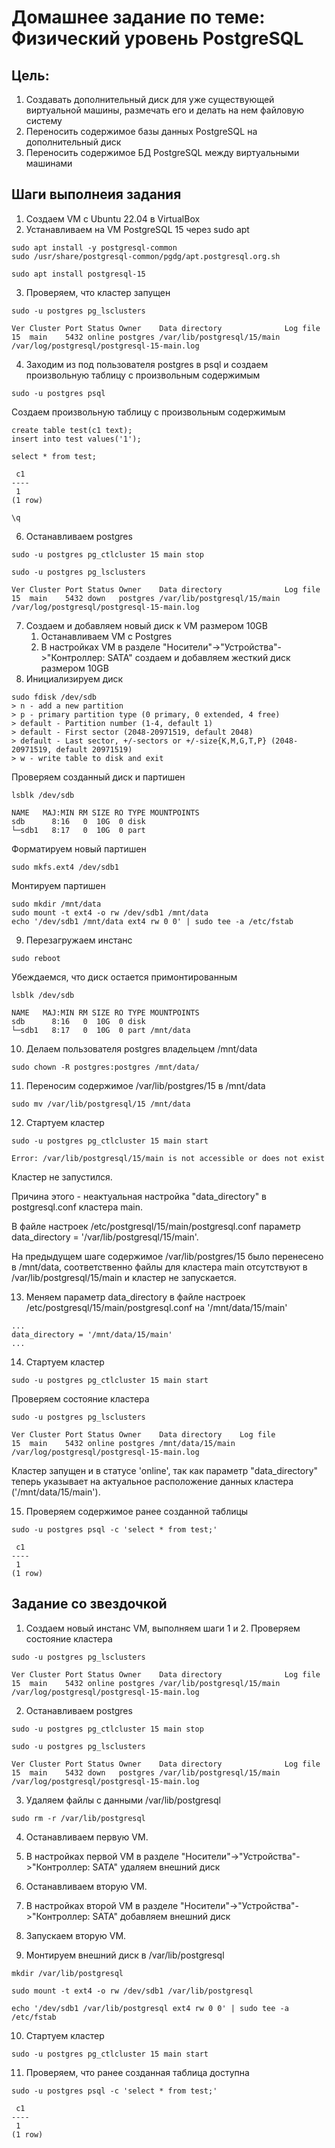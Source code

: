 # Домашнее задание по теме: Физический уровень PostgreSQL

## Цель:

1. Cоздавать дополнительный диск для уже существующей виртуальной машины, размечать его и делать на нем файловую систему
2. Переносить содержимое базы данных PostgreSQL на дополнительный диск
3. Переносить содержимое БД PostgreSQL между виртуальными машинами

## Шаги выполнеия задания

1. Создаем VM с Ubuntu 22.04 в VirtualBox
2. Устанавливаем на VM PostgreSQL 15 через sudo apt
```
sudo apt install -y postgresql-common
sudo /usr/share/postgresql-common/pgdg/apt.postgresql.org.sh

sudo apt install postgresql-15
```
3. Проверяем, что кластер запущен 
```
sudo -u postgres pg_lsclusters

Ver Cluster Port Status Owner    Data directory              Log file
15  main    5432 online postgres /var/lib/postgresql/15/main /var/log/postgresql/postgresql-15-main.log
```
4. Заходим из под пользователя postgres в psql и создаем произвольную таблицу с произвольным содержимым
```
sudo -u postgres psql
```
Создаем произвольную таблицу с произвольным содержимым
```
create table test(c1 text);
insert into test values('1');

select * from test;

 c1 
----
 1
(1 row)

\q
```
6. Останавливаем postgres 
```
sudo -u postgres pg_ctlcluster 15 main stop

sudo -u postgres pg_lsclusters

Ver Cluster Port Status Owner    Data directory              Log file
15  main    5432 down   postgres /var/lib/postgresql/15/main /var/log/postgresql/postgresql-15-main.log
```
7. Создаем и добавляем новый диск к VM размером 10GB
    1. Останавливаем VM c Postgres
    2. В настройках VM в разделе "Носители"->"Устройства"->"Контроллер: SATA" создаем и добавляем жесткий диск размером 10GB
8. Инициализируем диск
```
sudo fdisk /dev/sdb
> n - add a new partition
> p - primary partition type (0 primary, 0 extended, 4 free)
> default - Partition number (1-4, default 1)
> default - First sector (2048-20971519, default 2048)
> default - Last sector, +/-sectors or +/-size{K,M,G,T,P} (2048-20971519, default 20971519)
> w - write table to disk and exit
```
Проверяем созданный диск и партишен
```
lsblk /dev/sdb

NAME   MAJ:MIN RM SIZE RO TYPE MOUNTPOINTS
sdb      8:16   0  10G  0 disk 
└─sdb1   8:17   0  10G  0 part 
```
Форматируем новый партишен
```
sudo mkfs.ext4 /dev/sdb1
```
Монтируем партишен
```
sudo mkdir /mnt/data
sudo mount -t ext4 -o rw /dev/sdb1 /mnt/data
echo '/dev/sdb1 /mnt/data ext4 rw 0 0' | sudo tee -a /etc/fstab
```
9. Перезагружаем инстанс
```
sudo reboot
```
Убеждаемся, что диск остается примонтированным
```
lsblk /dev/sdb

NAME   MAJ:MIN RM SIZE RO TYPE MOUNTPOINTS
sdb      8:16   0  10G  0 disk 
└─sdb1   8:17   0  10G  0 part /mnt/data
```
10. Делаем пользователя postgres владельцем /mnt/data
```
sudo chown -R postgres:postgres /mnt/data/
```
11. Переносим содержимое /var/lib/postgres/15 в /mnt/data
```
sudo mv /var/lib/postgresql/15 /mnt/data
```
12. Стартуем кластер
```
sudo -u postgres pg_ctlcluster 15 main start

Error: /var/lib/postgresql/15/main is not accessible or does not exist
```
Кластер не запустился.

Причина этого - неактуальная настройка "data_directory" в postgresql.conf кластера main.

В файле настроек /etc/postgresql/15/main/postgresql.conf параметр data_directory = '/var/lib/postgresql/15/main'.

На предыдущем шаге содержимое /var/lib/postgres/15 было перенесено в /mnt/data, соответственно файлы для кластера main отсутствуют в /var/lib/postgresql/15/main и кластер не запускается.

13. Меняем параметр data_directory в файле настроек /etc/postgresql/15/main/postgresql.conf на '/mnt/data/15/main'
```
...
data_directory = '/mnt/data/15/main' 
...
```
14. Стартуем кластер
```
sudo -u postgres pg_ctlcluster 15 main start
```
Проверяем состояние кластера
```
sudo -u postgres pg_lsclusters

Ver Cluster Port Status Owner    Data directory    Log file
15  main    5432 online postgres /mnt/data/15/main /var/log/postgresql/postgresql-15-main.log
```
Кластер запущен и в статусе 'online', так как параметр "data_directory" теперь указывает на актуальное расположение данных кластера ('/mnt/data/15/main').

15. Проверяем содержимое ранее созданной таблицы
```
sudo -u postgres psql -c 'select * from test;'

 c1 
----
 1
(1 row)
```

## Задание со звездочкой

1. Создаем новый инстанс VM, выполняем шаги 1 и 2.
Проверяем состояние кластера
```
sudo -u postgres pg_lsclusters

Ver Cluster Port Status Owner    Data directory              Log file
15  main    5432 online postgres /var/lib/postgresql/15/main /var/log/postgresql/postgresql-15-main.log
```
2. Останавливаем postgres
```
sudo -u postgres pg_ctlcluster 15 main stop

sudo -u postgres pg_lsclusters

Ver Cluster Port Status Owner    Data directory              Log file
15  main    5432 down   postgres /var/lib/postgresql/15/main /var/log/postgresql/postgresql-15-main.log
```
3. Удаляем файлы с данными /var/lib/postgresql
```
sudo rm -r /var/lib/postgresql
```
4. Останавливаем первую VM. 

5. В настройках первой VM в разделе "Носители"->"Устройства"->"Контроллер: SATA" удаляем внешний диск

6. Останавливаем вторую VM. 

7. В настройках второй VM в разделе "Носители"->"Устройства"->"Контроллер: SATA" добавляем внешний диск

8. Запускаем вторую VM. 

9. Монтируем внешний диск в /var/lib/postgresql
```
mkdir /var/lib/postgresql 

sudo mount -t ext4 -o rw /dev/sdb1 /var/lib/postgresql 

echo '/dev/sdb1 /var/lib/postgresql ext4 rw 0 0' | sudo tee -a /etc/fstab
```
10. Стартуем кластер
```
sudo -u postgres pg_ctlcluster 15 main start
```
11. Проверяем, что ранее созданная таблица доступна
```
sudo -u postgres psql -c 'select * from test;'

 c1 
----
 1
(1 row)
```